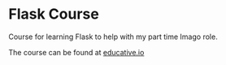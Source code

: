 # Flask Course

Course for learning Flask to help with my part time Imago role.

The course can be found at [educative.io](https://www.educative.io/courses/flask-develop-web-applications-in-python)